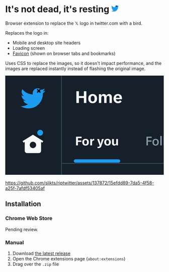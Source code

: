 <h1>It's not dead, it's resting <img src="./icons/logo.svg" width="24" alt="" /></h1>

Browser extension to replace the 𝕏 logo in twitter.com with a bird.

Replaces the logo in:
- Mobile and desktop site headers
- Loading screen
- [Favicon] (shown on browser tabs and bookmarks)

Uses CSS to replace the images, so it doesn't impact performance, and the images are replaced instantly instead of flashing the original image.

[favicon]: https://en.wikipedia.org/wiki/Favicon
![screenshot](./screenshot.jpg)

https://github.com/slikts/riptwitter/assets/137872/15efdd89-7da5-4f58-a25f-7afdf53405af

## Installation

### Chrome Web Store

Pending review.

### Manual

1. Download [the latest release](https://github.com/slikts/riptwitter/releases)
2. Open the Chrome extensions page (`about:extensions`)
3. Drag over the `.zip` file
